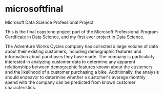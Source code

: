 # microsoftfinal
Microsoft Data Science Professional Project

This is the final capstone project part of the Microsoft Professional Program Certificate in Data Science, and my first ever project
in Data Science.

The Adventure Works Cycles company has collected a large volume of data about their existing customers, including 
demographic features and information about purchases they have made. The company is particularly interested in analyzing 
customer data to determine any apparent relationships between demographic features known about the customers and the likelihood 
of a customer purchasing a bike. Additionally, the analysis should endeavor to determine whether a customer's average monthly spend 
with the company can be predicted from known customer characteristics.

